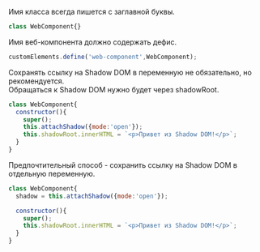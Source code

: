Имя класса всегда пишется с заглавной буквы.
```javascript
class WebComponent{}
```

Имя веб-компонента должно содержать дефис.
```javascript
customElements.define('web-component',WebComponent);
```

Сохранять ссылку на Shadow DOM в переменную не обязательно, но рекомендуется.\
Обращаться к Shadow DOM нужно будет через shadowRoot.
```javascript
class WebComponent{
  constructor(){
    super();
    this.attachShadow({mode:'open'});
    this.shadowRoot.innerHTML = `<p>Привет из Shadow DOM!</p>`;
  }
}
```

Предпочтительный способ - сохранить ссылку на Shadow DOM в отдельную переменную.
```javascript
class WebComponent{
  shadow = this.attachShadow({mode:'open'});

  constructor(){
    super();
    this.shadowRoot.innerHTML = `<p>Привет из Shadow DOM!</p>`;
  }
}
```